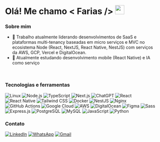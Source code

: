 # Olá! Me chamo < Farias /> <img src ="https://raw.githubusercontent.com/rahulbanerjee26/githubProfileReadmeGenerator/main/gifs/wave.gif" width='30px' height='30px'>

### Sobre mim

- 🔭 Trabalho atualmente liderando desenvolvimentos de SaaS e plataformas multi-tenancy baseadas em micro serviços e MVC no ecosistema Node (React, NextJS, React Native, NestJS) com serviços da AWS, GCP, Vercel e DigitalOcean.
- 🌱 Atualmente estudando desenvolvimento mobile (React Native) e IA como serviço

<br>

### Tecnologias e ferramentas

![Linux](https://img.shields.io/badge/Linux-FCC624?logo=linux&logoColor=black)
![Node.js](https://img.shields.io/badge/-Node.js-339933?logo=nodedotjs&logoColor=white&style=flat-square)
![TypeScript](https://img.shields.io/badge/-TypeScript-007ACC?logo=typescript&logoColor=white&style=flat-square)
![Next.js](https://img.shields.io/badge/-Next.js-000000?logo=nextdotjs&logoColor=white&style=flat-square)
![ChatGPT](https://img.shields.io/badge/ChatGPT-74aa9c?logo=openai&logoColor=white)
![React](https://img.shields.io/badge/-React-61DAFB?logo=react&logoColor=white&style=flat-square)
![React Native](https://img.shields.io/badge/React_Native-%2320232a.svg?logo=react&logoColor=%2361DAFB)
![Tailwind CSS](https://img.shields.io/badge/-TailwindCSS-38B2AC?logo=tailwindcss&logoColor=white&style=flat-square)
![Docker](https://img.shields.io/badge/-Docker-2496ED?logo=docker&logoColor=white&style=flat-square)
![NestJS](https://img.shields.io/badge/-NestJS-E0234E?logo=nestjs&logoColor=white&style=flat-square)
![Nginx](https://img.shields.io/badge/-Nginx-009639?logo=nginx&logoColor=white&style=flat-square)
![GitHub Actions](https://img.shields.io/badge/GitHub_Actions-2088FF?logo=github-actions&logoColor=white)
![Google Cloud](https://img.shields.io/badge/Google%20Cloud-%234285F4.svg?logo=google-cloud&logoColor=white)
![AWS](https://img.shields.io/badge/AWS-%23FF9900.svg?logo=amazon-web-services&logoColor=white)
![DigitalOcean](https://img.shields.io/badge/DigitalOcean-%230167ff.svg?logo=digitalOcean&logoColor=white)
![Figma](https://img.shields.io/badge/Figma-F24E1E?logo=figma&logoColor=white)
![Sass](https://img.shields.io/badge/-Sass-CC6699?logo=sass&logoColor=white&style=flat-square)
![Express.js](https://img.shields.io/badge/-Express.js-000000?logo=express&logoColor=white&style=flat-square)
![PostgreSQL](https://img.shields.io/badge/-PostgreSQL-4169E1?logo=postgresql&logoColor=white&style=flat-square)
![MySQL](https://img.shields.io/badge/-MySQL-4479A1?logo=mysql&logoColor=white&style=flat-square)
![JavaScript](https://img.shields.io/badge/-JavaScript-F7DF1E?logo=javascript&logoColor=black&style=flat-square)
![Python](https://img.shields.io/badge/Python-3776AB?logo=python&logoColor=fff)

<!-- ### Estatísticas

<p>
  <img
    align="left"
    alt="GitHub Stats"
    height="200"
    style="padding-right: 10px;"
    src="https://github-readme-stats.vercel.app/api?username=e-farias&show_icons=true&theme=transparent&include_all_commits=true&locale=pt-br"
  />
</p>

<br> -->

### Contato

[![LinkedIn](https://custom-icon-badges.demolab.com/badge/LinkedIn-0A66C2?logo=linkedin-white&logoColor=fff)](https://www.linkedin.com/in/thefarias/)
[![WhatsApp](https://img.shields.io/badge/WhatsApp-25D366?logo=whatsapp&logoColor=white)](https://wa.me/5581982402134?text=Ol%C3%A1,%20queria%20bater%20um%20papo%20sobre%20tecnologia!)
[![Gmail](https://img.shields.io/badge/Gmail-D14836?logo=gmail&logoColor=white)](mailto:contato@fariasdev.com)
